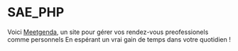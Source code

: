 # SAE_PHP

Voici [Meetgenda](https://dwarves.iut-fbleau.fr/~ngwalang/Meetgenda/), un site pour gérer vos rendez-vous preofessionels comme personnels
En espérant un vrai gain de temps dans votre quotidien !
